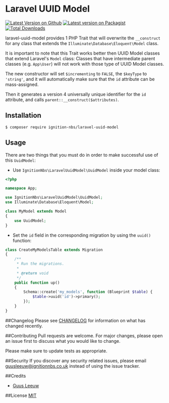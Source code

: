 # Laravel UUID Model

[![Latest Version on Github](https://img.shields.io/github/v/tag/ignition-nbs/laravel-uuid-model?style=plastic)](https://github.com/ignition-nbs/laravel-uuid-model)
[![Latest version on Packagist](https://img.shields.io/packagist/v/ignition-nbs/laravel-uuid-model?style=plastic)](https://packagist.org/packages/ignition-nbs/laravel-uuid-model)
[![Total Downloads](https://img.shields.io/packagist/dt/ignition-nbs/laravel-uuid-model?style=plastic)](https://packagist.org/packages/ignition-nbs/laravel-uuid-model)

laravel-uuid-model provides 1 PHP Trait that will overwrite the `__construct`
for any class that extends the `Illuminate\Database\Eloquent\Model` class.

It is important to note that this Trait works better then UUID Model classes
that extend Laravel's `Model` class: Classes that have intermediate parent
classes (e.g. `App\User`) will not work with those type of UUID Model classes.

The new constructor will set `$incrementing` to `FALSE`, the `$keyType` to
`'string'`, and it will automatically make sure that the `id` attribute can be
mass-assigned.

Then it generates a version 4 universally unique identifier for the `id`
attribute, and calls `parent::__construct($attributes)`.

## Installation

```shell script
$ composer require ignition-nbs/laravel-uuid-model
```

## Usage

There are two things that you must do in order to make successful use of this
`UuidModel`:
* Use `IgnitionNbs\LaravelUuidModel\UuidModel` inside your model class:
```php
<?php

namespace App;

use IgnitionNbs\LaravelUuidModel\UuidModel;
use Illuminate\Database\Eloquent\Model;

class MyModel extends Model
{
	use UuidModel;
}
```
* Set the `id` field in the corresponding migration by using the `uuid()`
function:
```php
class CreateMyModelsTable extends Migration
{
    /**
     * Run the migrations.
     *
     * @return void
     */
    public function up()
    {
        Schema::create('my_models', function (Blueprint $table) {
            $table->uuid('id')->primary();
        });
    }
}
``` 

##Changelog
Please see [CHANGELOG](./CHANGELOG.md) for information on what has changed
recently.

##Contributing
Pull requests are welcome. For major changes, please open an issue first to
discuss what you would like to change.

Please make sure to update tests as appropriate.

##Security
If you discover any security related issues, please email
[guusleeuw@ignitionnbs.co.uk](mailto:guusleeuw@ignitionnbs.co.uk) instead of
using the issue tracker.

##Credits
* [Guus Leeuw](https://twitter.com/PHPGuus)

##License
[MIT](./LICENSE.md)